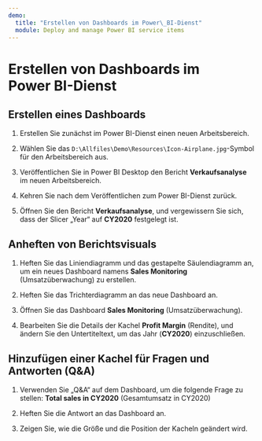 ```yaml
---
demo:
  title: "Erstellen von Dashboards im Power\_BI-Dienst"
  module: Deploy and manage Power BI service items
---
```

# Erstellen von Dashboards im Power BI-Dienst

## Erstellen eines Dashboards

1. Erstellen Sie zunächst im Power BI-Dienst einen neuen Arbeitsbereich.

1. Wählen Sie das `D:\Allfiles\Demo\Resources\Icon-Airplane.jpg`-Symbol für den Arbeitsbereich aus.

1. Veröffentlichen Sie in Power BI Desktop den Bericht **Verkaufsanalyse** im neuen Arbeitsbereich.

1. Kehren Sie nach dem Veröffentlichen zum Power BI-Dienst zurück.

1. Öffnen Sie den Bericht **Verkaufsanalyse**, und vergewissern Sie sich, dass der Slicer „Year“ auf **CY2020** festgelegt ist.

## Anheften von Berichtsvisuals

1. Heften Sie das Liniendiagramm und das gestapelte Säulendiagramm an, um ein neues Dashboard namens **Sales Monitoring** (Umsatzüberwachung) zu erstellen.

1. Heften Sie das Trichterdiagramm an das neue Dashboard an.

1. Öffnen Sie das Dashboard **Sales Monitoring** (Umsatzüberwachung).

1. Bearbeiten Sie die Details der Kachel **Profit Margin** (Rendite), und ändern Sie den Untertiteltext, um das Jahr (**CY2020**) einzuschließen.

## Hinzufügen einer Kachel für Fragen und Antworten (Q&A)

1. Verwenden Sie „Q&A“ auf dem Dashboard, um die folgende Frage zu stellen: **Total sales in CY2020** (Gesamtumsatz in CY2020)

1. Heften Sie die Antwort an das Dashboard an.

1. Zeigen Sie, wie die Größe und die Position der Kacheln geändert wird.
